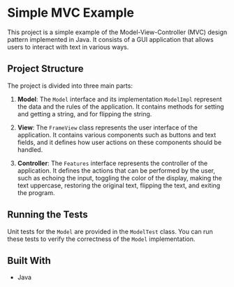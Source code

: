 # Simple MVC Example

This project is a simple example of the Model-View-Controller (MVC) design pattern implemented in Java. It consists of a GUI application that allows users to interact with text in various ways.

## Project Structure

The project is divided into three main parts:

1. **Model**: The `Model` interface and its implementation `ModelImpl` represent the data and the rules of the application. It contains methods for setting and getting a string, and for flipping the string.

2. **View**: The `FrameView` class represents the user interface of the application. It contains various components such as buttons and text fields, and it defines how user actions on these components should be handled.

3. **Controller**: The `Features` interface represents the controller of the application. It defines the actions that can be performed by the user, such as echoing the input, toggling the color of the display, making the text uppercase, restoring the original text, flipping the text, and exiting the program.

## Running the Tests

Unit tests for the `Model` are provided in the `ModelTest` class. You can run these tests to verify the correctness of the `Model` implementation.

## Built With

- Java
